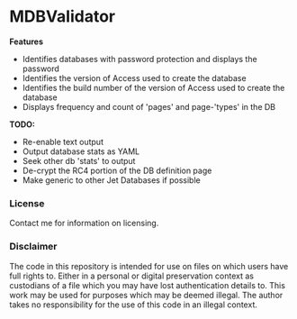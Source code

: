 MDBValidator
============

**Features**

* Identifies databases with password protection and displays the password
* Identifies the version of Access used to create the database
* Identifies the build number of the version of Access used to create the database
* Displays frequency and count of 'pages' and page-'types' in the DB

**TODO:**

* Re-enable text output
* Output database stats as YAML
* Seek other db 'stats' to output
* De-crypt the RC4 portion of the DB definition page
* Make generic to other Jet Databases if possible

### License

Contact me for information on licensing. 

### Disclaimer

The code in this repository is intended for use on files on which users have full rights to. Either in a
personal or digital preservation context as custodians of a file which you may have lost authentication
details to. This work may be used for purposes which may be deemed illegal. The author takes no responsibility
for the use of this code in an illegal context.

